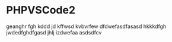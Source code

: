 # PHPVSCode2

geanghr
fgh kddd
jd
kffwsd
kvbvrfew
dfdwefasdfasasd
hkkkdfgh
jwdedfghdfgasd
jhlj
izdwefaa
asdsdfcv
